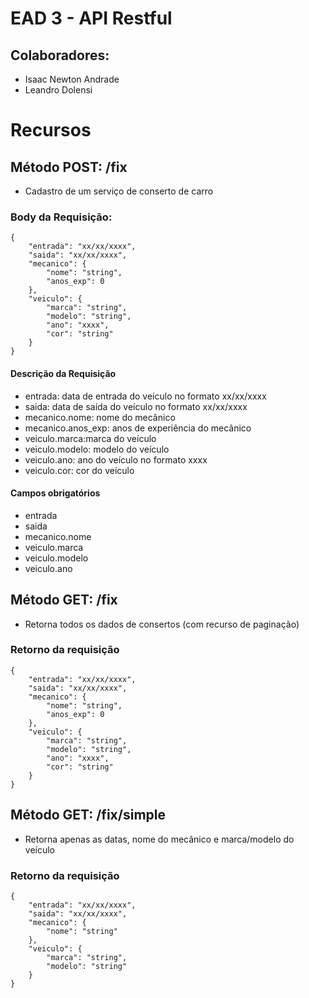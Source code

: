 # EAD 3 - API Restful

## Colaboradores:
- Isaac Newton Andrade
- Leandro Dolensi

# Recursos
## Método POST: /fix
 - Cadastro de um serviço de conserto de carro
### Body da Requisição:
```
{
    "entrada": "xx/xx/xxxx",
    "saida": "xx/xx/xxxx",
    "mecanico": {
        "nome": "string",
        "anos_exp": 0
    },
    "veiculo": {
        "marca": "string",
        "modelo": "string",
        "ano": "xxxx",
        "cor": "string"
    }
}
```

#### Descrição da Requisição
 - entrada: data de entrada do veículo no formato xx/xx/xxxx
 - saida: data de saída do veículo no formato xx/xx/xxxx
 - mecanico.nome: nome do mecânico
 - mecanico.anos_exp: anos de experiência do mecânico
 - veiculo.marca:marca do veículo
 - veiculo.modelo: modelo do veículo
 - veiculo.ano: ano do veículo no formato xxxx
 - veiculo.cor: cor do veículo

#### Campos obrigatórios
 - entrada
 - saida
 - mecanico.nome
 - veiculo.marca
 - veiculo.modelo
 - veiculo.ano

## Método GET: /fix
 - Retorna todos os dados de consertos (com recurso de paginação)
### Retorno da requisição
```
{
    "entrada": "xx/xx/xxxx",
    "saida": "xx/xx/xxxx",
    "mecanico": {
        "nome": "string",
        "anos_exp": 0
    },
    "veiculo": {
        "marca": "string",
        "modelo": "string",
        "ano": "xxxx",
        "cor": "string"
    }
}
```
## Método GET: /fix/simple
 - Retorna apenas as datas, nome do mecânico e marca/modelo do veículo
### Retorno da requisição
```
{
    "entrada": "xx/xx/xxxx",
    "saida": "xx/xx/xxxx",
    "mecanico": {
        "nome": "string"
    },
    "veiculo": {
        "marca": "string",
        "modelo": "string"
    }
}
```
